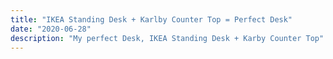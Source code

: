 ```yaml
---
title: "IKEA Standing Desk + Karlby Counter Top = Perfect Desk"
date: "2020-06-28"
description: "My perfect Desk, IKEA Standing Desk + Karby Counter Top"
---
```


